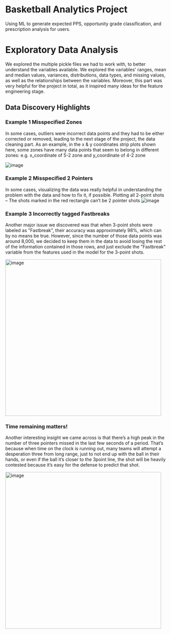 # Basketball Analytics Project
Using ML to generate expected PPS, opportunity grade classification, and prescription analysis for users.


# Exploratory Data Analysis
We explored the multiple pickle files we had to work with, to better understand the variables available. We explored the variables' ranges, mean and median values, variances, distributions, data types, and missing values, as well as the relationships between the variables.
Moreover, this part was very helpful for the project in total, as it inspired many ideas for the feature engineering stage.

## Data Discovery Highlights
### Example 1 Misspecified Zones

In some cases, outliers were incorrect data points and they had to be either corrected or removed, leading to the next stage of the project, the data cleaning part.
As an example, in the x & y coordinates strip plots shown here, some zones have many data points that seem to belong in different zones: e.g. x_coordinate of 5-2 zone and y_coordinate of 4-2 zone

![image](https://github.com/sakshamarora97/basketball-analytics-project/assets/62840042/3b8a06da-7fb0-4321-a441-ea6b9660a3db)

### Example 2 Misspecified 2 Pointers

In some cases, visualizing the data was really helpful in understanding the problem with the data and how to fix it, if possible.
Plotting all 2-point shots –
The shots marked in the red rectangle can’t be 2 pointer shots
![image](https://github.com/sakshamarora97/basketball-analytics-project/assets/62840042/358bbfd2-d53d-4dea-896d-4bce1fb145f6)

### Example 3 Incorrectly tagged Fastbreaks
Another major issue we discovered was that when 3-point shots were labeled as "Fastbreak", their accuracy was approximately 98%, which can by no means be true. However, since the number of those data points was around 8,000, we decided to keep them in the data to avoid losing the rest of the information contained in those rows, and just exclude the "Fastbreak" variable from the features used in the model for the 3-point shots.

<img width="488" alt="image" src="https://github.com/sakshamarora97/basketball-analytics-project/assets/62840042/f5ab2082-1b47-4410-8884-dd2cd3a9ca50">

### Time remaining matters!
Another interesting insight we came across is that there’s a high peak in the number of three pointers missed in the last few seconds of a period. That’s because when time on the clock is running out, many teams will attempt a desperation three from long range, just to not end up with the ball in their hands, or even if the ball it’s closer to the 3point line, the shot will be heavily contested because it’s easy for the defense to predict that shot.

<img width="488" alt="image" src="https://github.com/sakshamarora97/basketball-analytics-project/assets/62840042/bc71a4e1-93a0-461a-a58a-d3ded90a2816">

